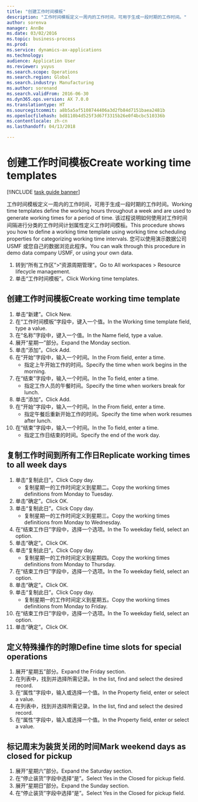 ```yaml
--- 
title: "创建工作时间模板"
description: "工作时间模板定义一周内的工作时间，可用于生成一段时期的工作时间。"
author: sorenva
manager: AnnBe
ms.date: 03/02/2016
ms.topic: business-process
ms.prod: 
ms.service: dynamics-ax-applications
ms.technology: 
audience: Application User
ms.reviewer: yuyus
ms.search.scope: Operations
ms.search.region: Global
ms.search.industry: Manufacturing
ms.author: sorenand
ms.search.validFrom: 2016-06-30
ms.dyn365.ops.version: AX 7.0.0
ms.translationtype: HT
ms.sourcegitcommit: a8b5a5af5108744406a3d2fb84d7151baea2481b
ms.openlocfilehash: bd8110b4d525f3d67f3315b26e0f4bcbc510336b
ms.contentlocale: zh-cn
ms.lasthandoff: 04/13/2018

---
```

# <a name="create-working-time-templates"></a><span data-ttu-id="37964-103">创建工作时间模板</span><span class="sxs-lookup"><span data-stu-id="37964-103">Create working time templates</span></span>

[!INCLUDE [task guide banner](../../includes/task-guide-banner.md)]

<span data-ttu-id="37964-104">工作时间模板定义一周内的工作时间，可用于生成一段时期的工作时间。</span><span class="sxs-lookup"><span data-stu-id="37964-104">Working time templates define the working hours throughout a week and are used to generate working times for a period of time.</span></span> <span data-ttu-id="37964-105">该过程说明如何使用对工作时间间隔进行分类的工作时间计划属性定义工作时间模板。</span><span class="sxs-lookup"><span data-stu-id="37964-105">This procedure shows you how to define a working time template using working time scheduling properties for categorizing working time intervals.</span></span> <span data-ttu-id="37964-106">您可以使用演示数据公司 USMF 或您自己的数据浏览此程序。</span><span class="sxs-lookup"><span data-stu-id="37964-106">You can walk through this procedure in demo data company USMF, or using your own data.</span></span>

1. <span data-ttu-id="37964-107">转到“所有工作区”>“资源周期管理”。</span><span class="sxs-lookup"><span data-stu-id="37964-107">Go to All workspaces > Resource lifecycle management.</span></span>
2. <span data-ttu-id="37964-108">单击“工作时间模板”。</span><span class="sxs-lookup"><span data-stu-id="37964-108">Click Working time templates.</span></span>

## <a name="create-working-time-template"></a><span data-ttu-id="37964-109">创建工作时间模板</span><span class="sxs-lookup"><span data-stu-id="37964-109">Create working time template</span></span>
1. <span data-ttu-id="37964-110">单击“新建”。</span><span class="sxs-lookup"><span data-stu-id="37964-110">Click New.</span></span>
2. <span data-ttu-id="37964-111">在“工作时间模板”字段中，键入一个值。</span><span class="sxs-lookup"><span data-stu-id="37964-111">In the Working time template field, type a value.</span></span>
3. <span data-ttu-id="37964-112">在“名称”字段中，键入一个值。</span><span class="sxs-lookup"><span data-stu-id="37964-112">In the Name field, type a value.</span></span>
4. <span data-ttu-id="37964-113">展开“星期一”部分。</span><span class="sxs-lookup"><span data-stu-id="37964-113">Expand the Monday section.</span></span>
5. <span data-ttu-id="37964-114">单击“添加”。</span><span class="sxs-lookup"><span data-stu-id="37964-114">Click Add.</span></span>
6. <span data-ttu-id="37964-115">在“开始”字段中，输入一个时间。</span><span class="sxs-lookup"><span data-stu-id="37964-115">In the From field, enter a time.</span></span>
    * <span data-ttu-id="37964-116">指定上午开始工作的时间。</span><span class="sxs-lookup"><span data-stu-id="37964-116">Specify the time when work begins in the morning.</span></span>  
7. <span data-ttu-id="37964-117">在“结束”字段中，输入一个时间。</span><span class="sxs-lookup"><span data-stu-id="37964-117">In the To field, enter a time.</span></span>
    * <span data-ttu-id="37964-118">指定工作人员的午餐时间。</span><span class="sxs-lookup"><span data-stu-id="37964-118">Specify the time when workers break for lunch.</span></span>  
8. <span data-ttu-id="37964-119">单击“添加”。</span><span class="sxs-lookup"><span data-stu-id="37964-119">Click Add.</span></span>
9. <span data-ttu-id="37964-120">在“开始”字段中，输入一个时间。</span><span class="sxs-lookup"><span data-stu-id="37964-120">In the From field, enter a time.</span></span>
    * <span data-ttu-id="37964-121">指定午餐后重新开始工作的时间。</span><span class="sxs-lookup"><span data-stu-id="37964-121">Specify the time when work resumes after lunch.</span></span>  
10. <span data-ttu-id="37964-122">在“结束”字段中，输入一个时间。</span><span class="sxs-lookup"><span data-stu-id="37964-122">In the To field, enter a time.</span></span>
    * <span data-ttu-id="37964-123">指定工作日结束的时间。</span><span class="sxs-lookup"><span data-stu-id="37964-123">Specify the end of the work day.</span></span>  

## <a name="replicate-working-times-to-all-week-days"></a><span data-ttu-id="37964-124">复制工作时间到所有工作日</span><span class="sxs-lookup"><span data-stu-id="37964-124">Replicate working times to all week days</span></span>
1. <span data-ttu-id="37964-125">单击“复制此日”。</span><span class="sxs-lookup"><span data-stu-id="37964-125">Click Copy day.</span></span>
    * <span data-ttu-id="37964-126">复制星期一的工作时间定义到星期二。</span><span class="sxs-lookup"><span data-stu-id="37964-126">Copy the working times definitions from Monday to Tuesday.</span></span>  
2. <span data-ttu-id="37964-127">单击“确定”。</span><span class="sxs-lookup"><span data-stu-id="37964-127">Click OK.</span></span>
3. <span data-ttu-id="37964-128">单击“复制此日”。</span><span class="sxs-lookup"><span data-stu-id="37964-128">Click Copy day.</span></span>
    * <span data-ttu-id="37964-129">复制星期一的工作时间定义到星期三。</span><span class="sxs-lookup"><span data-stu-id="37964-129">Copy the working times definitions from Monday to Wednesday.</span></span>  
4. <span data-ttu-id="37964-130">在“结束工作日”字段中，选择一个选项。</span><span class="sxs-lookup"><span data-stu-id="37964-130">In the To weekday field, select an option.</span></span>
5. <span data-ttu-id="37964-131">单击“确定”。</span><span class="sxs-lookup"><span data-stu-id="37964-131">Click OK.</span></span>
6. <span data-ttu-id="37964-132">单击“复制此日”。</span><span class="sxs-lookup"><span data-stu-id="37964-132">Click Copy day.</span></span>
    * <span data-ttu-id="37964-133">复制星期一的工作时间定义到星期四。</span><span class="sxs-lookup"><span data-stu-id="37964-133">Copy the working times definitions from Monday to Thursday.</span></span>  
7. <span data-ttu-id="37964-134">在“结束工作日”字段中，选择一个选项。</span><span class="sxs-lookup"><span data-stu-id="37964-134">In the To weekday field, select an option.</span></span>
8. <span data-ttu-id="37964-135">单击“确定”。</span><span class="sxs-lookup"><span data-stu-id="37964-135">Click OK.</span></span>
9. <span data-ttu-id="37964-136">单击“复制此日”。</span><span class="sxs-lookup"><span data-stu-id="37964-136">Click Copy day.</span></span>
    * <span data-ttu-id="37964-137">复制星期一的工作时间定义到星期五。</span><span class="sxs-lookup"><span data-stu-id="37964-137">Copy the working times definitions from Monday to Friday.</span></span>  
10. <span data-ttu-id="37964-138">在“结束工作日”字段中，选择一个选项。</span><span class="sxs-lookup"><span data-stu-id="37964-138">In the To weekday field, select an option.</span></span>
11. <span data-ttu-id="37964-139">单击“确定”。</span><span class="sxs-lookup"><span data-stu-id="37964-139">Click OK.</span></span>

## <a name="define-time-slots-for-special-operations"></a><span data-ttu-id="37964-140">定义特殊操作的时隙</span><span class="sxs-lookup"><span data-stu-id="37964-140">Define time slots for special operations</span></span>
1. <span data-ttu-id="37964-141">展开“星期五”部分。</span><span class="sxs-lookup"><span data-stu-id="37964-141">Expand the Friday section.</span></span>
2. <span data-ttu-id="37964-142">在列表中，找到并选择所需记录。</span><span class="sxs-lookup"><span data-stu-id="37964-142">In the list, find and select the desired record.</span></span>
3. <span data-ttu-id="37964-143">在“属性”字段中，输入或选择一个值。</span><span class="sxs-lookup"><span data-stu-id="37964-143">In the Property field, enter or select a value.</span></span>
4. <span data-ttu-id="37964-144">在列表中，找到并选择所需记录。</span><span class="sxs-lookup"><span data-stu-id="37964-144">In the list, find and select the desired record.</span></span>
5. <span data-ttu-id="37964-145">在“属性”字段中，输入或选择一个值。</span><span class="sxs-lookup"><span data-stu-id="37964-145">In the Property field, enter or select a value.</span></span>

## <a name="mark-weekend-days-as-closed-for-pickup"></a><span data-ttu-id="37964-146">标记周末为装货关闭的时间</span><span class="sxs-lookup"><span data-stu-id="37964-146">Mark weekend days as closed for pickup</span></span>
1. <span data-ttu-id="37964-147">展开“星期六”部分。</span><span class="sxs-lookup"><span data-stu-id="37964-147">Expand the Saturday section.</span></span>
2. <span data-ttu-id="37964-148">在“停止装货”字段中选择“是”。</span><span class="sxs-lookup"><span data-stu-id="37964-148">Select Yes in the Closed for pickup field.</span></span>
3. <span data-ttu-id="37964-149">展开“星期日”部分。</span><span class="sxs-lookup"><span data-stu-id="37964-149">Expand the Sunday section.</span></span>
4. <span data-ttu-id="37964-150">在“停止装货”字段中选择“是”。</span><span class="sxs-lookup"><span data-stu-id="37964-150">Select Yes in the Closed for pickup field.</span></span>


